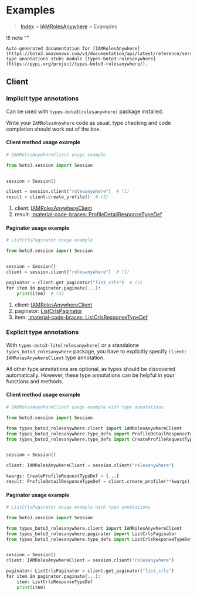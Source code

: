 # Examples

> [Index](../README.md) > [IAMRolesAnywhere](./README.md) > Examples

!!! note ""

    Auto-generated documentation for [IAMRolesAnywhere](https://boto3.amazonaws.com/v1/documentation/api/latest/reference/services/rolesanywhere.html#iamrolesanywhere)
    type annotations stubs module [types-boto3-rolesanywhere](https://pypi.org/project/types-boto3-rolesanywhere/).

## Client

### Implicit type annotations

Can be used with `types-boto3[rolesanywhere]` package installed.

Write your `IAMRolesAnywhere` code as usual,
type checking and code completion should work out of the box.


#### Client method usage example

```python
# IAMRolesAnywhereClient usage example

from boto3.session import Session


session = Session()

client = session.client("rolesanywhere")  # (1)
result = client.create_profile()  # (2)
```

1. client: [IAMRolesAnywhereClient](./client.md)
2. result: [:material-code-braces: ProfileDetailResponseTypeDef](./type_defs.md#profiledetailresponsetypedef)



#### Paginator usage example

```python
# ListCrlsPaginator usage example

from boto3.session import Session


session = Session()
client = session.client("rolesanywhere")  # (1)

paginator = client.get_paginator("list_crls")  # (2)
for item in paginator.paginate(...):
    print(item)  # (3)
```

1. client: [IAMRolesAnywhereClient](./client.md)
2. paginator: [ListCrlsPaginator](./paginators.md#listcrlspaginator)
3. item: [:material-code-braces: ListCrlsResponseTypeDef](./type_defs.md#listcrlsresponsetypedef)




### Explicit type annotations

With `types-boto3-lite[rolesanywhere]`
or a standalone `types_boto3_rolesanywhere` package, you have to explicitly specify `client: IAMRolesAnywhereClient` type annotation.

All other type annotations are optional, as types should be discovered automatically.
However, these type annotations can be helpful in your functions and methods.


#### Client method usage example

```python
# IAMRolesAnywhereClient usage example with type annotations

from boto3.session import Session

from types_boto3_rolesanywhere.client import IAMRolesAnywhereClient
from types_boto3_rolesanywhere.type_defs import ProfileDetailResponseTypeDef
from types_boto3_rolesanywhere.type_defs import CreateProfileRequestTypeDef


session = Session()

client: IAMRolesAnywhereClient = session.client("rolesanywhere")

kwargs: CreateProfileRequestTypeDef = {...}
result: ProfileDetailResponseTypeDef = client.create_profile(**kwargs)
```



#### Paginator usage example

```python
# ListCrlsPaginator usage example with type annotations

from boto3.session import Session

from types_boto3_rolesanywhere.client import IAMRolesAnywhereClient
from types_boto3_rolesanywhere.paginator import ListCrlsPaginator
from types_boto3_rolesanywhere.type_defs import ListCrlsResponseTypeDef


session = Session()
client: IAMRolesAnywhereClient = session.client("rolesanywhere")

paginator: ListCrlsPaginator = client.get_paginator("list_crls")
for item in paginator.paginate(...):
    item: ListCrlsResponseTypeDef
    print(item)
```





